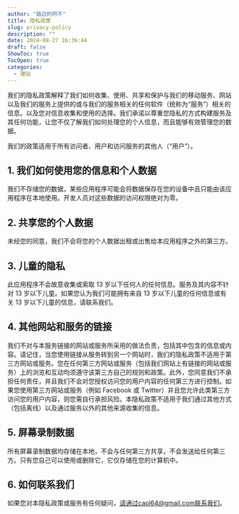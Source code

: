 ```yaml
---
author: "路边的阿不"
title: 隐私政策
slug: privacy-policy
description: ""
date: 2024-08-27 16:36:44
draft: false
ShowToc: true
TocOpen: true
categories:
  - 建站
---
```


我们的隐私政策解释了我们如何收集、使用、共享和保护与我们的移动服务、网站以及我们的服务上提供的或与我们的服务相关的任何软件（统称为“服务”）相关的信息。以及您对信息收集和使用的选择。我们承诺以尊重您隐私的方式构建服务及其任何功能，让您不仅了解我们如何处理您的个人信息，而且能够有效管理您的数据。

我们的政策适用于所有访问者、用户和访问服务的其他人（“用户”）。

## 1. 我们如何使用您的信息和个人数据

我们不存储您的数据，某些应用程序可能会将数据保存在您的设备中且只能由该应用程序在本地使用。开发人员对这些数据的访问权限绝对为零。

## 2. 共享您的个人数据

未经您的同意，我们不会将您的个人数据出租或出售给本应用程序之外的第三方。

## 3. 儿童的隐私

此应用程序不会故意收集或索取 13 岁以下任何人的任何信息。服务及其内容不针对 13 岁以下儿童。如果您认为我们可能拥有来自 13 岁以下儿童的任何信息或有关 13 岁以下儿童的信息，请联系我们。

## 4. 其他网站和服务的链接

我们不对与本服务链接的网站或服务所采用的做法负责，包括其中包含的信息或内容。请记住，当您使用链接从服务转到另一个网站时，我们的隐私政策不适用于第三方网站或服务。您在任何第三方网站或服务（包括我们网站上有链接的网站或服务）上的浏览和互动均须遵守该第三方自己的规则和政策。此外，您同意我们不承担任何责任，并且我们不会对您授权访问您的用户内容的任何第三方进行控制。如果您使用第三方网站或服务（例如 Facebook 或 Twitter）并且您允许此类第三方访问您的用户内容，则您需自行承担风险。本隐私政策不适用于我们通过其他方式（包括离线）以及通过服务以外的其他来源收集的信息。

## 5. 屏幕录制数据

所有屏幕录制数据均存储在本地，不会与任何第三方共享，不会发送给任何第三方。只有您自己可以使用或删除它，它仅存储在您的计算机中。

## 6. 如何联系我们

如果您对本隐私政策或服务有任何疑问，请通过caol64@gmail.com联系我们。
